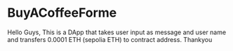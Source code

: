 # BuyACoffeeForme
Hello Guys,
This is a DApp that takes user input as message and user name and transfers 0.0001 ETH (sepolia ETH) to contract address.
Thankyou

